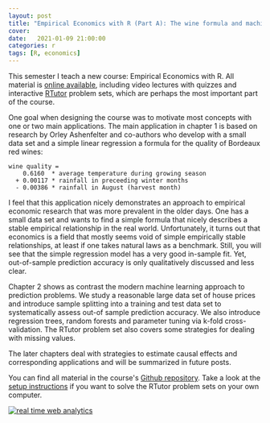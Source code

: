 ```yaml
---
layout: post
title: "Empirical Economics with R (Part A): The wine formula and machine learning"
cover: 
date:   2021-01-09 21:00:00
categories: r
tags: [R, economics]
---
```


This semester I teach a new course: Empirical Economics with R. All material is [online available](https://github.com/skranz/empecon), including video lectures with quizzes and interactive [RTutor](https://github.com/skranz/RTutor) problem sets, which are perhaps the most important part of the course.

One goal when designing the course was to motivate most concepts with one or two main applications. The main application in chapter 1 is based on research by Orley Ashenfelter and co-authors who develop with a small data set and a simple linear regression a formula for the quality of Bordeaux red wines:

```
wine quality = 
    0.6160  * average temperature during growing season
  + 0.00117 * rainfall in preceeding winter months
  - 0.00386 * rainfall in August (harvest month)
```

I feel that this application nicely demonstrates an approach to empirical economic research that was more prevalent in the older days. One has a small data set and wants to find a simple formula that nicely describes a stable empirical relationship in the real world. Unfortunately, it turns out that economics is a field that mostly seems void of simple empirically stable relationships, at least if one takes natural laws as a benchmark. Still, you will see that the simple regression model has a very good in-sample fit. Yet, out-of-sample prediction accuracy is only qualitatively discussed and less clear.

Chapter 2 shows as contrast the modern machine learning approach to prediction problems. We study a reasonable large data set of house prices and introduce sample splitting into a training and test data set to systematically assess out-of sample prediction accuracy. We also introduce regression trees, random forests and parameter tuning via k-fold cross-validation. The RTutor problem set also covers some strategies for dealing with missing values.

The later chapters deal with strategies to estimate causal effects and corresponding applications and will be summarized in future posts.

You can find all material in the course's [Github repository](https://github.com/skranz/empecon). Take a look at the [setup instructions](https://htmlpreview.github.io/?https://github.com/skranz/empecon/blob/main/setup/setup.html) if you want to solve the RTutor problem sets on your own computer.


<script type="text/javascript">
var sc_project=12455234; 
var sc_invisible=1; 
var sc_security="36f1b76e"; 
var sc_client_storage="disabled"; 
</script>
<script type="text/javascript"
src="https://www.statcounter.com/counter/counter.js"
async></script>
<noscript><div class="statcounter"><a title="real time web
analytics" href="https://statcounter.com/"
target="_blank"><img class="statcounter"
src="https://c.statcounter.com/12455234/0/36f1b76e/1/"
alt="real time web analytics"></a></div></noscript>